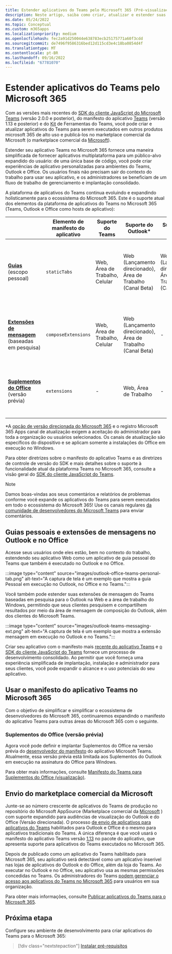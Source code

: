```yaml
---
title: Estender aplicativos do Teams pelo Microsoft 365 (Pré-visualização)
description: Neste artigo, saiba como criar, atualizar e estender suas experiências de aplicativo do Teams e como criar aplicativos usados em outras áreas de alto uso do Microsoft 365.
ms.date: 05/24/2022
ms.topic: Conceptual
ms.custom: m365apps
ms.localizationpriority: medium
ms.openlocfilehash: fec2a91d250044e638783ecb25175771a60f3cdd
ms.sourcegitcommit: de7496f9586316bed12d115cd3e4c18ba0854d4f
ms.translationtype: MT
ms.contentlocale: pt-BR
ms.lasthandoff: 09/16/2022
ms.locfileid: "67781070"
---
```

# <a name="extend-teams-apps-across-microsoft-365"></a>Estender aplicativos do Teams pelo Microsoft 365

Com as versões mais recentes do [SDK do cliente JavaScript do Microsoft Teams](../tabs/how-to/using-teams-client-sdk.md) (versão 2.0.0 e posterior), do manifesto do aplicativo [Teams](../resources/schema/manifest-schema.md) (versão 1.13 e posterior) e do [Kit](../toolkit/visual-studio-code-overview.md) de Ferramentas do Teams, você pode criar e atualizar aplicativos do Teams para serem executados em outros produtos microsoft 365 de alto uso e publicá-los no marketplace comercial da Microsoft (o marketplace comercial da [Microsoft](https://appsource.microsoft.com/)).

Estender seu aplicativo Teams no Microsoft 365 fornece uma maneira simplificada de fornecer aplicativos multiplataforma para um público-alvo expandido do usuário: de uma única base de código, você pode criar experiências de aplicativo personalizadas para ambientes do Teams, Outlook e Office. Os usuários finais não precisam sair do contexto do trabalho para usar seu aplicativo, e os administradores se beneficiam de um fluxo de trabalho de gerenciamento e implantação consolidado.

A plataforma de aplicativos do Teams continua evoluindo e expandindo holisticamente para o ecossistema do Microsoft 365. Este é o suporte atual dos elementos da plataforma de aplicativos do Teams no Microsoft 365 (Teams, Outlook e Office como hosts de aplicativo):

|          | Elemento de manifesto do aplicativo | Suporte do Teams |Suporte do Outlook* | Suporte do Office* | Notas |
|--|--|--|--|--|--|
| [**Guias**](../tabs/what-are-tabs.md) (escopo pessoal)    |`staticTabs`  | Web, Área de Trabalho, Celular | Web (Lançamento direcionado), Área de Trabalho (Canal Beta) | Web (Lançamento direcionado), Área de Trabalho (Canal Beta)| O escopo de canal e grupo ainda não é compatível com o Microsoft 365. Veja [as anotações](../tabs/how-to/using-teams-client-sdk.md#microsoft-365-support-running-teams-apps-in-office-and-outlook).
| [**Extensões de mensagem**](../messaging-extensions/what-are-messaging-extensions.md) (baseadas em pesquisa)| `composeExtensions` | Web, Área de Trabalho, Celular| Web (Lançamento direcionado), Área de Trabalho (Canal Beta)| - |Ainda não há suporte baseado em ação para o Microsoft 365. Veja [as anotações](extend-m365-teams-message-extension.md#preview-your-message-extension-in-outlook). |
| [**Suplementos do Office**](/office/dev/add-ins/develop/json-manifest-overview) (versão prévia) | `extensions` | - | Web, Área de Trabalho | - | Disponível somente na versão [do manifesto devPreview](../resources/schema/manifest-schema-dev-preview.md) . Veja [as anotações](#office-add-ins-preview).|

\*A [opção de versão direcionada do Microsoft 365](/microsoft-365/admin/manage/release-options-in-office-365) e o registro Microsoft 365 Apps canal de atualização exigem a aceitação do administrador para toda a organização ou usuários selecionados.[](/deployoffice/change-update-channels) Os canais de atualização são específicos do dispositivo e se aplicam somente a instalações do Office em execução no Windows.

Para obter diretrizes sobre o manifesto do aplicativo Teams e as diretrizes de controle de versão do SDK e mais detalhes sobre o suporte à funcionalidade atual da plataforma Teams no Microsoft 365, consulte a visão geral do [SDK do cliente JavaScript do Teams](../tabs/how-to/using-teams-client-sdk.md).

> [!NOTE]
> Damos boas-vindas aos seus comentários e relatórios de problemas conforme você expande os aplicativos do Teams para serem executados em todo o ecossistema do Microsoft 365! Use os canais regulares [da comunidade de desenvolvedores do Microsoft Teams](/microsoftteams/platform/feedback) para enviar comentários.

## <a name="personal-tabs-and-messaging-extensions-in-outlook-and-office"></a>Guias pessoais e extensões de mensagens no Outlook e no Office

Acesse seus usuários onde eles estão, bem no contexto do trabalho, estendendo seu aplicativo Web como um aplicativo de guia pessoal do Teams que também é executado no Outlook e no Office.

:::image type="content" source="images/outlook-office-teams-personal-tab.png" alt-text="A captura de tela é um exemplo que mostra a guia Pessoal em execução no Outlook, no Office e no Teams.":::

Você também pode estender suas extensões de mensagem do Teams baseadas em pesquisa para o Outlook na Web e a área de trabalho do Windows, permitindo que seus clientes pesquisem e compartilhem resultados por meio da área de mensagem de composição do Outlook, além dos clientes do Microsoft Teams.

:::image type="content" source="images/outlook-teams-messaging-ext.png" alt-text="A captura de tela é um exemplo que mostra a extensão mensagem em execução no Outlook e no Teams.":::

Criar seu aplicativo com o manifesto mais [recente do aplicativo Teams](../resources/schema/manifest-schema.md) e [o SDK do cliente JavaScript do Teams](../tabs/how-to/using-teams-client-sdk.md) fornece um processo de desenvolvimento consolidado. Ao permitir que você forneça uma experiência simplificada de implantação, instalação e administrador para seus clientes, você pode expandir o alcance e o uso potenciais do seu aplicativo.

## <a name="use-teams-app-manifest-across-microsoft-365"></a>Usar o manifesto do aplicativo Teams no Microsoft 365

Com o objetivo de simplificar e simplificar o ecossistema de desenvolvedores do Microsoft 365, continuaremos expandindo o manifesto do aplicativo Teams para outras áreas do Microsoft 365 com o seguinte.

### <a name="office-add-ins-preview"></a>Suplementos do Office (versão prévia)

Agora você pode definir e implantar Suplementos do Office na versão prévia do [desenvolvedor do manifesto](../resources/schema/manifest-schema-dev-preview.md) do aplicativo Microsoft Teams. Atualmente, essa versão prévia está limitada aos Suplementos do Outlook em execução na assinatura do Office para Windows.

Para obter mais informações, consulte [Manifesto do Teams para Suplementos do Office (visualização)](/office/dev/add-ins/develop/json-manifest-overview).

## <a name="microsoft-commercial-marketplace-submission"></a>Envio do marketplace comercial da Microsoft

Junte-se ao número crescente de aplicativos do Teams de produção no repositório do Microsoft AppSource (Marketplace comercial da [Microsoft](https://appsource.microsoft.com/) ) com suporte expandido para audiências de visualização do Outlook e do Office (Versão direcionada). O processo [de envio de aplicativos para aplicativos do Teams](../concepts/deploy-and-publish/appsource/publish.md) habilitados para Outlook e Office é o mesmo para aplicativos tradicionais do Teams. A única diferença é que você usará o manifesto do aplicativo Teams versão [1.13](../tabs/how-to/using-teams-client-sdk.md) no pacote do aplicativo, que apresenta suporte para aplicativos do Teams executados no Microsoft 365.

Depois de publicado como um aplicativo do Teams habilitado para Microsoft 365, seu aplicativo será detectável como um aplicativo inserível nas lojas de aplicativos do Outlook e do Office, além da loja do Teams. Ao executar no Outlook e no Office, seu aplicativo usa as mesmas permissões concedidas no Teams. Os administradores do Teams [podem gerenciar o acesso aos aplicativos do Teams no Microsoft 365](/MicrosoftTeams/manage-third-party-teams-apps) para usuários em sua organização.

Para obter mais informações, consulte [Publicar aplicativos do Teams para o Microsoft 365](publish.md).

## <a name="next-step"></a>Próxima etapa

Configure seu ambiente de desenvolvimento para criar aplicativos do Teams para o Microsoft 365:

> [!div class="nextstepaction"]
> [Instalar pré-requisitos](prerequisites.md)
